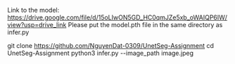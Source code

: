 Link to the model: https://drive.google.com/file/d/15oLIwON5GD_HC0qmJZe5xb_oWAIQP6IW/view?usp=drive_link Please put the model.pth file in the same directory as infer.py

git clone https://github.com/NguyenDat-0309/UnetSeg-Assignment cd UnetSeg-Assignment python3 infer.py --image_path image.jpeg
